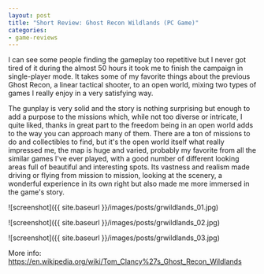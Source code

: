 ```yaml
---
layout: post
title: "Short Review: Ghost Recon Wildlands (PC Game)"
categories:
- game-reviews
---
```


<p>
I can see some people finding the gameplay too repetitive but I never got tired of it during the almost 50 hours it took me to finish the campaign in single-player mode. It takes some of my favorite things about the previous Ghost Recon, a linear tactical shooter, to an open world, mixing two types of games I really enjoy in a very satisfying way.
</p>

<p>
The gunplay is very solid and the story is nothing surprising but enough to add a purpose to the missions which, while not too diverse or intricate, I quite liked, thanks in great part to the freedom being in an open world adds to the way you can approach many of them. There are a ton of missions to do and collectibles to find, but it's the open world itself what really impressed me, the map is huge and varied, probably my favorite from all the similar games I've ever played, with a good number of different looking areas full of beautiful and interesting spots. Its vastness and realism made driving or flying from mission to mission, looking at the scenery, a wonderful experience in its own right but also made me more immersed in the game's story.
</p>


![screenshot]({{ site.baseurl }}/images/posts/grwildlands_01.jpg)

![screenshot]({{ site.baseurl }}/images/posts/grwildlands_02.jpg)

![screenshot]({{ site.baseurl }}/images/posts/grwildlands_03.jpg)


<p>More info: <a href="https://en.wikipedia.org/wiki/Tom_Clancy%27s_Ghost_Recon_Wildlands">https://en.wikipedia.org/wiki/Tom_Clancy%27s_Ghost_Recon_Wildlands</a><p>